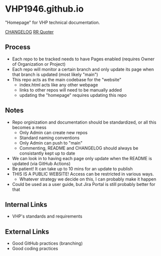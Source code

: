 # VHP1946.github.io
"Homepage" for VHP technical documentation.

[CHANGELOG](./CHANGELOG.md)
[RR Quoter](../VAD-RRQuoter)


## Process
* Each repo to be tracked needs to have Pages enabled (requires Owner of Organization or Project)
* Each repo will monitor a certain branch and only update its page when that branch is updated (most likely "main")
* This repo acts as the main codebase for the "website"
    * index.html acts like any other webpage
    * links to other repos will need to be manually added
    * updating the "homepage" requires updating this repo


## Notes
* Repo orginization and documentation should be standardized, or all this becomes a mess
    * Only Admin can create new repos
    * Standard naming conventions
    * Only Admin can push to "main"
    * Commenting, README and CHANGELOG should always be consistantly kept up to date
* We can look in to having each page only update when the README is updated (via GitHub Actions)
* Be patient! It can take up to 10 mins for an update to publish
* THIS IS A PUBLIC WEBSITE! Access can be restricted in various ways. 
    * Whatever strategy we decide on this, I can probably make it happen
* Could be used as a user guide, but Jira Portal is still probably better for that


## Internal Links
* VHP's standards and requirements


## External Links
* Good GitHub practices (branching)
* Good coding practices
